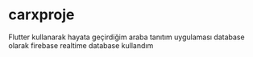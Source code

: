 # carxproje

Flutter kullanarak hayata geçirdiğim araba tanıtım uygulaması
database olarak firebase realtime database kullandım

